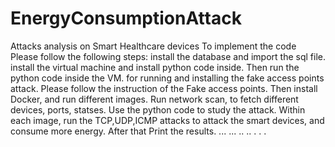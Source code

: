 # EnergyConsumptionAttack
Attacks analysis on Smart Healthcare devices
To implement the code Please follow the following steps:
install the database and import the sql file.
install the virtual machine and install python code inside.
Then run the python code inside the VM.
for running and installing the fake access points attack. 
Please follow the instruction of the Fake access points.
Then install Docker, and run different images.
Run network scan, to fetch different devices, ports, statses.
Use the python code to study the attack.
Within each image, run the TCP,UDP,ICMP attacks to attack the smart devices, and consume more energy.
After that Print the results.
...
...
..
..
.
.
.
